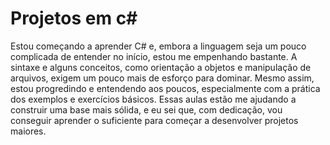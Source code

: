 # Projetos em c#

Estou começando a aprender C# e, embora a linguagem seja um pouco complicada de entender no início, estou me empenhando bastante. A sintaxe e alguns conceitos, como orientação a objetos e manipulação de arquivos, exigem um pouco mais de esforço para dominar. Mesmo assim, estou progredindo e entendendo aos poucos, especialmente com a prática dos exemplos e exercícios básicos. Essas aulas estão me ajudando a construir uma base mais sólida, e eu sei que, com dedicação, vou conseguir aprender o suficiente para começar a desenvolver projetos maiores.